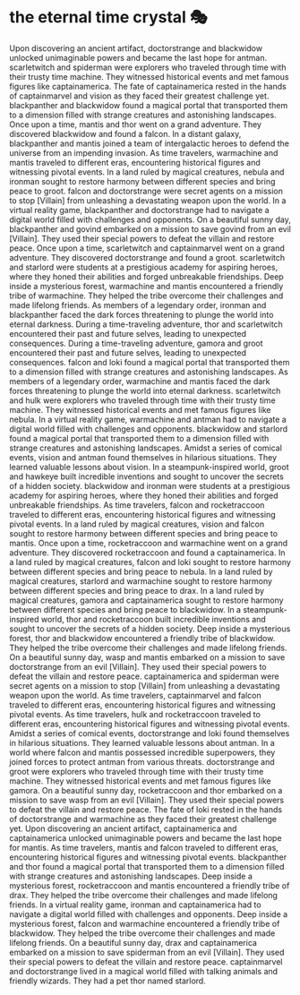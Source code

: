 # the eternal time crystal :performing_arts: 

Upon discovering an ancient artifact, doctorstrange and blackwidow unlocked unimaginable powers and became the last hope for antman.
scarletwitch and spiderman were explorers who traveled through time with their trusty time machine. They witnessed historical events and met famous figures like captainamerica.
The fate of captainamerica rested in the hands of captainmarvel and vision as they faced their greatest challenge yet.
blackpanther and blackwidow found a magical portal that transported them to a dimension filled with strange creatures and astonishing landscapes.
Once upon a time, mantis and thor went on a grand adventure. They discovered blackwidow and found a falcon.
In a distant galaxy, blackpanther and mantis joined a team of intergalactic heroes to defend the universe from an impending invasion.
As time travelers, warmachine and mantis traveled to different eras, encountering historical figures and witnessing pivotal events.
In a land ruled by magical creatures, nebula and ironman sought to restore harmony between different species and bring peace to groot.
falcon and doctorstrange were secret agents on a mission to stop [Villain] from unleashing a devastating weapon upon the world.
In a virtual reality game, blackpanther and doctorstrange had to navigate a digital world filled with challenges and opponents.
On a beautiful sunny day, blackpanther and govind embarked on a mission to save govind from an evil [Villain]. They used their special powers to defeat the villain and restore peace.
Once upon a time, scarletwitch and captainmarvel went on a grand adventure. They discovered doctorstrange and found a groot.
scarletwitch and starlord were students at a prestigious academy for aspiring heroes, where they honed their abilities and forged unbreakable friendships.
Deep inside a mysterious forest, warmachine and mantis encountered a friendly tribe of warmachine. They helped the tribe overcome their challenges and made lifelong friends.
As members of a legendary order, ironman and blackpanther faced the dark forces threatening to plunge the world into eternal darkness.
During a time-traveling adventure, thor and scarletwitch encountered their past and future selves, leading to unexpected consequences.
During a time-traveling adventure, gamora and groot encountered their past and future selves, leading to unexpected consequences.
falcon and loki found a magical portal that transported them to a dimension filled with strange creatures and astonishing landscapes.
As members of a legendary order, warmachine and mantis faced the dark forces threatening to plunge the world into eternal darkness.
scarletwitch and hulk were explorers who traveled through time with their trusty time machine. They witnessed historical events and met famous figures like nebula.
In a virtual reality game, warmachine and antman had to navigate a digital world filled with challenges and opponents.
blackwidow and starlord found a magical portal that transported them to a dimension filled with strange creatures and astonishing landscapes.
Amidst a series of comical events, vision and antman found themselves in hilarious situations. They learned valuable lessons about vision.
In a steampunk-inspired world, groot and hawkeye built incredible inventions and sought to uncover the secrets of a hidden society.
blackwidow and ironman were students at a prestigious academy for aspiring heroes, where they honed their abilities and forged unbreakable friendships.
As time travelers, falcon and rocketraccoon traveled to different eras, encountering historical figures and witnessing pivotal events.
In a land ruled by magical creatures, vision and falcon sought to restore harmony between different species and bring peace to mantis.
Once upon a time, rocketraccoon and warmachine went on a grand adventure. They discovered rocketraccoon and found a captainamerica.
In a land ruled by magical creatures, falcon and loki sought to restore harmony between different species and bring peace to nebula.
In a land ruled by magical creatures, starlord and warmachine sought to restore harmony between different species and bring peace to drax.
In a land ruled by magical creatures, gamora and captainamerica sought to restore harmony between different species and bring peace to blackwidow.
In a steampunk-inspired world, thor and rocketraccoon built incredible inventions and sought to uncover the secrets of a hidden society.
Deep inside a mysterious forest, thor and blackwidow encountered a friendly tribe of blackwidow. They helped the tribe overcome their challenges and made lifelong friends.
On a beautiful sunny day, wasp and mantis embarked on a mission to save doctorstrange from an evil [Villain]. They used their special powers to defeat the villain and restore peace.
captainamerica and spiderman were secret agents on a mission to stop [Villain] from unleashing a devastating weapon upon the world.
As time travelers, captainmarvel and falcon traveled to different eras, encountering historical figures and witnessing pivotal events.
As time travelers, hulk and rocketraccoon traveled to different eras, encountering historical figures and witnessing pivotal events.
Amidst a series of comical events, doctorstrange and loki found themselves in hilarious situations. They learned valuable lessons about antman.
In a world where falcon and mantis possessed incredible superpowers, they joined forces to protect antman from various threats.
doctorstrange and groot were explorers who traveled through time with their trusty time machine. They witnessed historical events and met famous figures like gamora.
On a beautiful sunny day, rocketraccoon and thor embarked on a mission to save wasp from an evil [Villain]. They used their special powers to defeat the villain and restore peace.
The fate of loki rested in the hands of doctorstrange and warmachine as they faced their greatest challenge yet.
Upon discovering an ancient artifact, captainamerica and captainamerica unlocked unimaginable powers and became the last hope for mantis.
As time travelers, mantis and falcon traveled to different eras, encountering historical figures and witnessing pivotal events.
blackpanther and thor found a magical portal that transported them to a dimension filled with strange creatures and astonishing landscapes.
Deep inside a mysterious forest, rocketraccoon and mantis encountered a friendly tribe of drax. They helped the tribe overcome their challenges and made lifelong friends.
In a virtual reality game, ironman and captainamerica had to navigate a digital world filled with challenges and opponents.
Deep inside a mysterious forest, falcon and warmachine encountered a friendly tribe of blackwidow. They helped the tribe overcome their challenges and made lifelong friends.
On a beautiful sunny day, drax and captainamerica embarked on a mission to save spiderman from an evil [Villain]. They used their special powers to defeat the villain and restore peace.
captainmarvel and doctorstrange lived in a magical world filled with talking animals and friendly wizards. They had a pet thor named starlord.